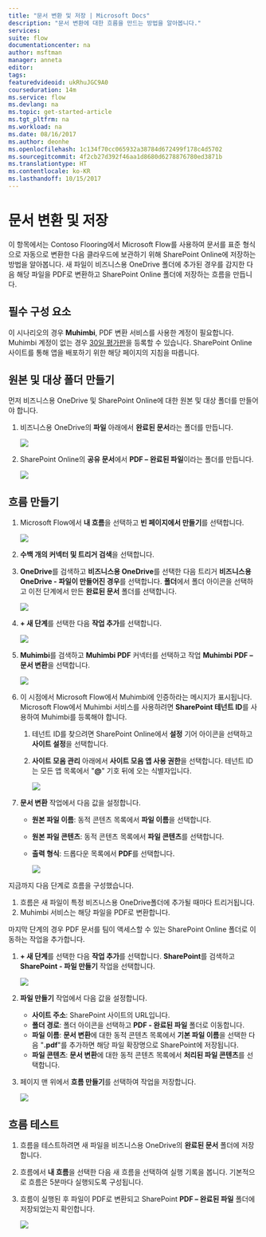 ```yaml
---
title: "문서 변환 및 저장 | Microsoft Docs"
description: "문서 변환에 대한 흐름을 만드는 방법을 알아봅니다."
services: 
suite: flow
documentationcenter: na
author: msftman
manager: anneta
editor: 
tags: 
featuredvideoid: ukRhuJGC9A0
courseduration: 14m
ms.service: flow
ms.devlang: na
ms.topic: get-started-article
ms.tgt_pltfrm: na
ms.workload: na
ms.date: 08/16/2017
ms.author: deonhe
ms.openlocfilehash: 1c134f70cc065932a38784d672499f178c4d5702
ms.sourcegitcommit: 4f2cb27d392f46aa1d8680d6278876780ed3871b
ms.translationtype: HT
ms.contentlocale: ko-KR
ms.lasthandoff: 10/15/2017
---
```

# <a name="convert-and-store-documents"></a>문서 변환 및 저장
이 항목에서는 Contoso Flooring에서 Microsoft Flow를 사용하여 문서를 표준 형식으로 자동으로 변환한 다음 클라우드에 보관하기 위해 SharePoint Online에 저장하는 방법을 알아봅니다. 새 파일이 비즈니스용 OneDrive 폴더에 추가된 경우를 감지한 다음 해당 파일을 PDF로 변환하고 SharePoint Online 폴더에 저장하는 흐름을 만듭니다. 

## <a name="prerequisites"></a>필수 구성 요소
이 시나리오의 경우 **Muhimbi**, PDF 변환 서비스를 사용한 계정이 필요합니다. Muhimbi 계정이 없는 경우 [30일 평가판](http://www.muhimbi.com/Products/PDF-Converter-for-SharePoint/Products-PDF-Converter-for-SharePoint-Free-Trial.aspx)을 등록할 수 있습니다. SharePoint Online 사이트를 통해 앱을 배포하기 위한 해당 페이지의 지침을 따릅니다. 

## <a name="create-the-source-and-target-folders"></a>원본 및 대상 폴더 만들기
먼저 비즈니스용 OneDrive 및 SharePoint Online에 대한 원본 및 대상 폴더를 만들어야 합니다. 

1. 비즈니스용 OneDrive의 **파일** 아래에서 **완료된 문서**라는 폴더를 만듭니다. 
   
    ![](./media/learning-create-pdf/onedrive-folder.png)
2. SharePoint Online의 **공유 문서**에서 **PDF – 완료된 파일**이라는 폴더를 만듭니다. 
   
    ![](./media/learning-create-pdf/sharepoint-folder.png)

## <a name="create-the-flow"></a>흐름 만들기
1. Microsoft Flow에서 **내 흐름**을 선택하고 **빈 페이지에서 만들기**를 선택합니다. 
   
    ![](./media/learning-create-pdf/create-blank-flow.png)
2. **수백 개의 커넥터 및 트리거 검색**을 선택합니다.
3. **OneDrive**를 검색하고 **비즈니스용 OneDrive**를 선택한 다음 트리거 **비즈니스용 OneDrive - 파일이 만들어진 경우**를 선택합니다. **폴더**에서 폴더 아이콘을 선택하고 이전 단계에서 만든 **완료된 문서** 폴더를 선택합니다. 
   
    ![](./media/learning-create-pdf/onedrive-trigger.png)
4. **+ 새 단계**를 선택한 다음 **작업 추가**를 선택합니다. 
   
    ![](./media/learning-create-pdf/new-action.png)
5. **Muhimbi**를 검색하고 **Muhimbi PDF** 커넥터를 선택하고 작업 **Muhimbi PDF – 문서 변환**을 선택합니다.
   
    ![](./media/learning-create-pdf/muhimbi-action.png)
6. 이 시점에서 Microsoft Flow에서 Muhimbi에 인증하라는 메시지가 표시됩니다. Microsoft Flow에서 Muhimbi 서비스를 사용하려면 **SharePoint 테넌트 ID**를 사용하여 Muhimbi를 등록해야 합니다. 
   
   1. 테넌트 ID를 찾으려면 SharePoint Online에서 **설정** 기어 아이콘을 선택하고 **사이트 설정**을 선택합니다.
   2. **사이트 모음 관리** 아래에서 **사이트 모음 앱 사용 권한**을 선택합니다. 테넌트 ID는 모든 앱 목록에서 "**@**" 기호 뒤에 오는 식별자입니다. 
      
       ![](./media/learning-create-pdf/tenant-id.png)
7. **문서 변환** 작업에서 다음 값을 설정합니다.
   
   * **원본 파일 이름**: 동적 콘텐츠 목록에서 **파일 이름**을 선택합니다.
   * **원본 파일 콘텐츠**: 동적 콘텐츠 목록에서 **파일 콘텐츠**를 선택합니다.
   * **출력 형식**: 드롭다운 목록에서 **PDF**를 선택합니다.
     
     ![](./media/learning-create-pdf/muhimbi-configuration.png)

지금까지 다음 단계로 흐름을 구성했습니다. 

1. 흐름은 새 파일이 특정 비즈니스용 OneDrive폴더에 추가될 때마다 트리거됩니다. 
2. Muhimbi 서비스는 해당 파일을 PDF로 변환합니다. 

마지막 단계의 경우 PDF 문서를 팀이 액세스할 수 있는 SharePoint Online 폴더로 이동하는 작업을 추가합니다.  

1. **+ 새 단계**를 선택한 다음 **작업 추가**를 선택합니다.  **SharePoint**를 검색하고 **SharePoint - 파일 만들기** 작업을 선택합니다. 
   
    ![](./media/learning-create-pdf/sharepoint-create-file.png)
2. **파일 만들기** 작업에서 다음 값을 설정합니다.
   
   * **사이트 주소**: SharePoint 사이트의 URL입니다.  
   * **폴더 경로**: 폴더 아이콘을 선택하고 **PDF - 완료된 파일** 폴더로 이동합니다.
   * **파일 이름**: **문서 변환**에 대한 동적 콘텐츠 목록에서 **기본 파일 이름**을 선택한 다음 "**.pdf**"를 추가하면 해당 파일 확장명으로 SharePoint에 저장됩니다. 
   * **파일 콘텐츠**: **문서 변환**에 대한 동적 콘텐츠 목록에서 **처리된 파일 콘텐츠**를 선택합니다.
3. 페이지 맨 위에서 **흐름 만들기**를 선택하여 작업을 저장합니다.
   
    ![](./media/learning-create-pdf/sharepoint-configure-file.png)

## <a name="test-the-flow"></a>흐름 테스트
1. 흐름을 테스트하려면 새 파일을 비즈니스용 OneDrive의 **완료된 문서** 폴더에 저장합니다. 
2. 흐름에서 **내 흐름**을 선택한 다음 새 흐름을 선택하여 실행 기록을 봅니다. 기본적으로 흐름은 5분마다 실행되도록 구성됩니다. 
3. 흐름이 실행된 후 파일이 PDF로 변환되고 SharePoint **PDF – 완료된 파일** 폴더에 저장되었는지 확인합니다. 
   
    ![](./media/learning-create-pdf/test-the-flow.png)

